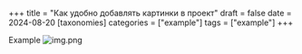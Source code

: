+++
title = "Как удобно добавлять картинки в проект"
draft = false
date = 2024-08-20
[taxonomies]
categories = ["example"]
tags = ["example"]
+++

Example
![img.png](/images/example/img.png)